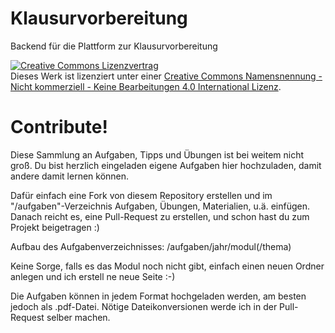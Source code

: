# Klausurvorbereitung
Backend für die Plattform zur Klausurvorbereitung

<a rel="license" href="http://creativecommons.org/licenses/by-nc-nd/4.0/"><img alt="Creative Commons Lizenzvertrag" style="border-width:0" src="https://i.creativecommons.org/l/by-nc-nd/4.0/88x31.png" /></a><br />Dieses Werk ist lizenziert unter einer <a rel="license" href="http://creativecommons.org/licenses/by-nc-nd/4.0/">Creative Commons Namensnennung - Nicht kommerziell - Keine Bearbeitungen 4.0 International Lizenz</a>.

# Contribute!
Diese Sammlung an Aufgaben, Tipps und Übungen ist bei weitem nicht groß. Du bist herzlich eingeladen eigene Aufgaben hier hochzuladen, damit andere damit lernen können.

Dafür einfach eine Fork von diesem Repository erstellen und im "/aufgaben"-Verzeichnis Aufgaben, Übungen, Materialien, u.ä. einfügen. Danach reicht es, eine Pull-Request zu erstellen, und schon hast du zum Projekt beigetragen :)

Aufbau des Aufgabenverzeichnisses: /aufgaben/jahr/modul(/thema)

Keine Sorge, falls es das Modul noch nicht gibt, einfach einen neuen Ordner anlegen und ich erstell ne neue Seite :-)

Die Aufgaben können in jedem Format hochgeladen werden, am besten jedoch als .pdf-Datei. Nötige Dateikonversionen werde ich in der Pull-Request selber machen.
